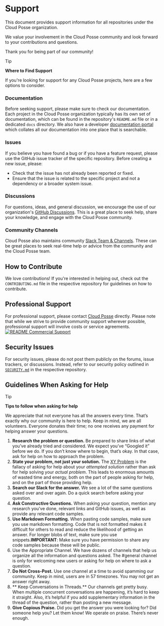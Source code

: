 # Support

This document provides support information for all repositories under the Cloud Posse organization.

We value your involvement in the Cloud Posse community and look forward to your contributions and questions.

Thank you for being part of our community!


> [!TIP]
> **Where to Find Support**
> 
> If you're looking for support for any Cloud Posse projects, here are a few options to consider.

### Documentation

Before seeking support, please make sure to check our documentation. Each project in the Cloud Posse organization typically has its own set of documentation, which can be found in the repository's `README.md` file or in a dedicated `docs` directory. We also have a developer [documentation portal](https://docs.cloudposse.com) which collates all our documentation into one place that is searchable.

### Issues

If you believe you have found a bug or if you have a feature request, please use the GitHub issue tracker of the specific repository. Before creating a new issue, please:
- Check that the issue has not already been reported or fixed.
- Ensure that the issue is related to the specific project and not a dependency or a broader system issue.

### Discussions

For questions, ideas, and general discussion, we encourage the use of our organization's [GitHub Discussions](https://github.com/orgs/cloudposse/discussions). This is a great place to seek help, share your knowledge, and engage with the Cloud Posse community.

### Community Channels

Cloud Posse also maintains community [Slack Team & Channels](https://slack.cloudposse.com). These can be great places to seek real-time help or advice from the community and the Cloud Posse team.

## How to Contribute

We love contributions! If you're interested in helping out, check out the `CONTRIBUTING.md` file in the respective repository for guidelines on how to contribute.

## Professional Support

For professional support, please contact [Cloud Posse](https://cloudposse.com) directly. Please note that while we strive to provide community support wherever possible, professional support will involve costs or service agreements.
[![README Commercial Support][readme_commercial_support_img]][readme_commercial_support_link]

## Security Issues

For security issues, please do not post them publicly on the forums, issue trackers, or discussions. Instead, refer to our security policy outlined in [`SECURITY.md`](https://github.com/cloudposse/.github/blob/main/SECURITY.md) in the respective repository.


## Guidelines When Asking for Help

> [!TIP]
> **Tips to follow when asking for help**
> 
> We appreciate that not everyone has all the answers every time. That’s exactly why our community is here to help. 
> Keep in mind, we are all volunteers. Everyone donates their time; no one receives any payment for helping answer your questions.

1.  **Research the problem or question.** Be prepared to share links of what you’ve already tried and considered. We expect you’ve “Googled it” before we do. If you don’t know where to begin, that’s okay. In that case, ask for help on how to approach the problem.
2. **State your problem, not just your solution.** The [XY Problem](http://xyproblem.info/) is the fallacy of asking for help about your _attempted solution_ rather than ask for help solving your _actual_ _problem_. This leads to enormous amounts of wasted time and energy, both on the part of people asking for help, and on the part of those providing help.   
3.  **Search our Slack for the answer.** We see a lot of the same questions asked over and over again. Do a quick search before asking your question.  
4.  **Ask Constructive Questions.** When asking your question, mention any research you’ve done, relevant links and GitHub issues, as well as provide any relevant code samples. 
5.  **Use Markdown Formatting.** When pasting code samples, make sure you use markdown formatting. Code that is not formatted makes it difficult for others to read and reduce the likelihood of getting an answer. For longer blobs of text, make sure you use snippets.**IMPORTANT**: Make sure you have permission to share any code samples because these will be public.
6.  Use the Appropriate Channel. We have dozens of channels that help us organize all the information and questions asked. The #general channel is only for welcoming new users or asking for help on where to ask a question.
7.  **Do Not Cross-Post.** Use one channel at a time to avoid spamming our community. Keep in mind, users are in 57 timezones. You may not get an answer right away.
8. ** Keep Conversations in Threads.** Our channels get pretty busy. When multiple concurrent conversations are happening, it’s hard to keep it straight. Also, it’s helpful if you add supplementary information in the thread of the question, rather than posting a new message.
9.  **Give Copious Praise.** Did you get the answer you were looking for? Did someone help you? Let them know! We operate on praise. There’s never enough.


  [readme_commercial_support_img]: https://cloudposse.com/readme/commercial-support/img
  [readme_commercial_support_link]: https://cloudposse.com/readme/commercial-support/link?utm_source=github&utm_medium=readme&utm_campaign=cloudposse/.github&utm_content=readme_commercial_support_link

